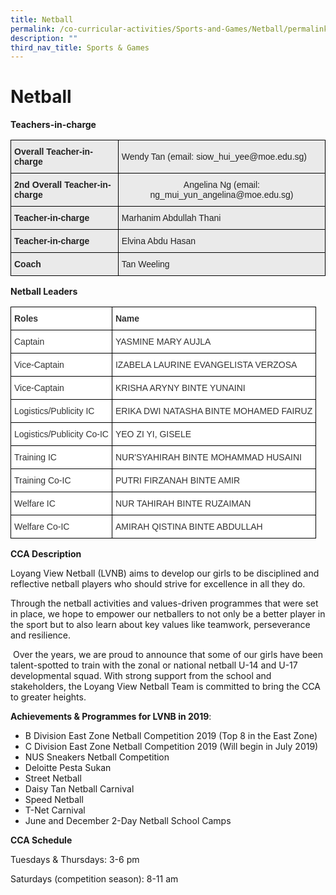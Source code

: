 ```yaml
---
title: Netball
permalink: /co-curricular-activities/Sports-and-Games/Netball/permalink/
description: ""
third_nav_title: Sports & Games
---
```

Netball
=======

**Teachers-in-charge**

<style type="text/css">
.tg  {border-collapse:collapse;border-spacing:0;}
.tg td{border-color:black;border-style:solid;border-width:1px;font-family:Arial, sans-serif;font-size:14px;
  overflow:hidden;padding:10px 5px;word-break:normal;}
.tg th{border-color:black;border-style:solid;border-width:1px;font-family:Arial, sans-serif;font-size:14px;
  font-weight:normal;overflow:hidden;padding:10px 5px;word-break:normal;}
.tg .tg-y7qa{background-color:#EAEAEA;color:#222;text-align:left;vertical-align:top}
.tg .tg-ii8k{background-color:#EAEAEA;color:#222;text-align:center;vertical-align:top}
.tg .tg-rj1p{background-color:#EAEAEA;color:#222;font-weight:bold;text-align:left;vertical-align:top}
.tg .tg-bvia{background-color:#EAEAEA;color:#222;text-align:left;vertical-align:middle}
</style>
<table class="tg">
<thead>
  <tr>
    <th class="tg-rj1p">Overall Teacher-in-charge</th>
    <th class="tg-bvia"><span style="color:#222;background-color:#EAEAEA">Wendy Tan  (email: siow_hui_yee@moe.edu.sg)</span><br></th>
  </tr>
</thead>
<tbody>
  <tr>
    <td class="tg-rj1p">2nd Overall Teacher-in-charge</td>
    <td class="tg-ii8k"><span style="background-color:initial">Angelina Ng  (email: ng_mui_yun_angelina@moe.edu.sg)</span><br></td>
  </tr>
  <tr>
    <td class="tg-rj1p">Teacher-in-charge</td>
    <td class="tg-bvia"><span style="color:#222;background-color:#EAEAEA">Marhanim Abdullah Thani</span></td>
  </tr>
  <tr>
    <td class="tg-rj1p">Teacher-in-charge<span style="color:#222;background-color:#EAEAEA"> </span></td>
    <td class="tg-bvia"><span style="color:#222;background-color:#EAEAEA">Elvina Abdu Hasan </span></td>
  </tr>
  <tr>
    <td class="tg-rj1p">Coach</td>
    <td class="tg-y7qa">Tan Weeling</td>
  </tr>
</tbody>
</table>

**Netball Leaders**

<style type="text/css">
.tg  {border-collapse:collapse;border-spacing:0;}
.tg td{border-color:black;border-style:solid;border-width:1px;font-family:Arial, sans-serif;font-size:14px;
  overflow:hidden;padding:10px 5px;word-break:normal;}
.tg th{border-color:black;border-style:solid;border-width:1px;font-family:Arial, sans-serif;font-size:14px;
  font-weight:normal;overflow:hidden;padding:10px 5px;word-break:normal;}
.tg .tg-citn{background-color:#FFF;color:#333;text-align:left;vertical-align:top}
.tg .tg-rdtm{background-color:#FFF;color:#333;font-weight:bold;text-align:left;vertical-align:top}
</style>
<table class="tg">
<thead>
  <tr>
    <th class="tg-rdtm">Roles</th>
    <th class="tg-rdtm">Name</th>
  </tr>
</thead>
<tbody>
  <tr>
    <td class="tg-citn">Captain</td>
    <td class="tg-citn">YASMINE MARY AUJLA</td>
  </tr>
  <tr>
    <td class="tg-citn">Vice-Captain</td>
    <td class="tg-citn">IZABELA LAURINE EVANGELISTA VERZOSA</td>
  </tr>
  <tr>
    <td class="tg-citn">Vice-Captain</td>
    <td class="tg-citn">KRISHA ARYNY BINTE YUNAINI</td>
  </tr>
  <tr>
    <td class="tg-citn">Logistics/Publicity IC</td>
    <td class="tg-citn">ERIKA DWI NATASHA BINTE MOHAMED FAIRUZ</td>
  </tr>
  <tr>
    <td class="tg-citn">Logistics/Publicity Co-IC</td>
    <td class="tg-citn">YEO ZI YI, GISELE</td>
  </tr>
  <tr>
    <td class="tg-citn">Training IC</td>
    <td class="tg-citn">NUR'SYAHIRAH BINTE MOHAMMAD HUSAINI</td>
  </tr>
  <tr>
    <td class="tg-citn">Training Co-IC</td>
    <td class="tg-citn">PUTRI FIRZANAH BINTE AMIR</td>
  </tr>
  <tr>
    <td class="tg-citn">Welfare IC</td>
    <td class="tg-citn">NUR TAHIRAH BINTE RUZAIMAN</td>
  </tr>
  <tr>
    <td class="tg-citn">Welfare Co-IC</td>
    <td class="tg-citn">AMIRAH QISTINA BINTE ABDULLAH</td>
  </tr>
</tbody>
</table>

**CCA Description**  

Loyang View Netball (LVNB) aims to develop our girls to be disciplined and reflective netball players who should strive for excellence in all they do. 

Through the netball activities and values-driven programmes that were set in place, we hope to empower our netballers to not only be a better player in the sport but to also learn about key values like teamwork, perseverance and resilience. 

 Over the years, we are proud to announce that some of our girls have been talent-spotted to train with the zonal or national netball U-14 and U-17 developmental squad. With strong support from the school and stakeholders, the Loyang View Netball Team is committed to bring the CCA to greater heights. 

**Achievements & Programmes for LVNB in 2019**:

*   B Division East Zone Netball Competition 2019 (Top 8 in the East Zone)
*   C Division East Zone Netball Competition 2019 (Will begin in July 2019)
*   NUS Sneakers Netball Competition
*   Deloitte Pesta Sukan
*   Street Netball
*   Daisy Tan Netball Carnival
*   Speed Netball
*   T-Net Carnival
*   June and December 2-Day Netball School Camps      

**CCA Schedule**

Tuesdays & Thursdays: 3-6 pm

Saturdays (competition season): 8-11 am